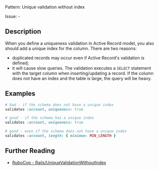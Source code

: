 Pattern: Unique validation without index

Issue: -

## Description

When you define a uniqueness validation in Active Record model, you also should add a unique index for the column. There are two reasons:
- duplicated records may occur even if Active Record's validation is defined;
- it will cause slow queries. The validation executes a `SELECT` statement with the target column when inserting/updating a record. If the column does not have an index and the table is large, the query will be heavy.

## Examples

```ruby
# bad - if the schema does not have a unique index
validates :account, uniqueness: true

# good - if the schema has a unique index
validates :account, uniqueness: true

# good - even if the schema does not have a unique index
validates :account, length: { minimum: MIN_LENGTH }
```

## Further Reading

* [RuboCop - Rails/UniqueValidationWithoutIndex](https://docs.rubocop.org/rubocop-rails/cops_rails.html#railsuniquevalidationwithoutindex)
